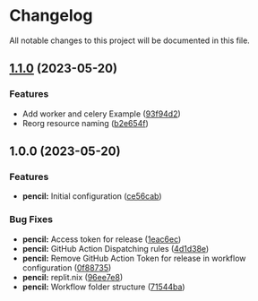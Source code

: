 # Changelog

All notable changes to this project will be documented in this file.

## [1.1.0](https://github.com/djangoheads/terraform-kubernetes-django/compare/v1.0.0...v1.1.0) (2023-05-20)


### Features

* Add worker and celery Example ([93f94d2](https://github.com/djangoheads/terraform-kubernetes-django/commit/93f94d22ff82bc55c67d5d62bd6177855d677708))
* Reorg resource naming ([b2e654f](https://github.com/djangoheads/terraform-kubernetes-django/commit/b2e654f59999a5ea6ecca2af8b18f8821d2bdf35))

## 1.0.0 (2023-05-20)


### Features

* **pencil:** Initial configuration ([ce56cab](https://github.com/djangoheads/terraform/commit/ce56cabf45422ef89314fc04d939124704d085b9))


### Bug Fixes

* **pencil:** Access token for release ([1eac6ec](https://github.com/djangoheads/terraform/commit/1eac6ec9fbb67d1cef6dcc518b59bcde96f368a4))
* **pencil:** GitHub Action Dispatching rules ([4d1d38e](https://github.com/djangoheads/terraform/commit/4d1d38e46c98dc3a0aeccc343890702269558435))
* **pencil:** Remove GitHub Action Token for release in workflow configuration ([0f88735](https://github.com/djangoheads/terraform/commit/0f887351e2f3e329bc7b4803cbb14ab34c087840))
* **pencil:** replit.nix ([96ee7e8](https://github.com/djangoheads/terraform/commit/96ee7e8209002cd2944f3e1363333d4e97674b8b))
* **pencil:** Workflow folder structure ([71544ba](https://github.com/djangoheads/terraform/commit/71544baa1b391013d5b9d555045c08157ae43ebd))
